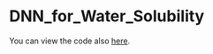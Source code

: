 # DNN_for_Water_Solubility

You can view the code also [here](https://nbviewer.jupyter.org/github/p-ayam/DNN_for_Water_Solubility/blob/main/Predicting%20Water%20Solubility%20with%20DNN.ipynb).
